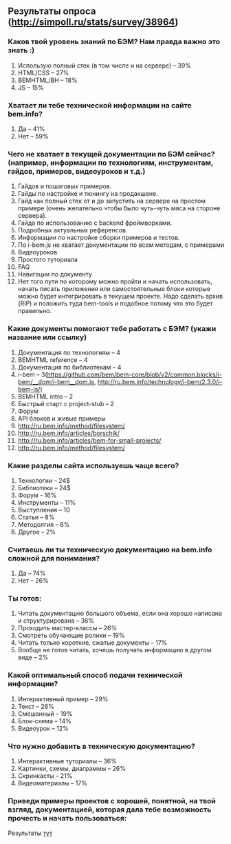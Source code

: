 ## Результаты опроса (http://simpoll.ru/stats/survey/38964)

### Каков твой уровень знаний по БЭМ? Нам правда важно это знать :)

1. Использую полный стек (в том числе и на сервере) – 39%
1. HTML/CSS – 27%
1. BEMHTML/BH – 18%
1. JS – 15%

### Хватает ли тебе технической информации на сайте bem.info?

1. Да – 41%
1. Нет – 59%

### Чего не хватает в текущей документации по БЭМ cейчас? (например, информации по технологиям, инструментам, гайдов, примеров, видеоуроков и т.д.)

1. Гайдов и пошаговых примеров.
1. Гайды по настройке и тюнингу на продакшене.
1. Гайд как полный стек от и до запустить на сервере на простом примере (очень желательно чтобы было чуть-чуть мяса на стороне сервера).
1. Гайда по использованию с backend фреймворками.
1. Подробных актуальных референсов.
1. Информации по настройке сборки примеров и тестов.
1. По i-bem.js не хватает документации по всем методам, с примерами
1. Видеоуроков
1. Простого туториала
1. FAQ
1. Навигации по документу
1. Нет того пути по которому можно пройти и начать использовать, начать писать приложения или самостоятельные блоки которые можно будет интегрировать в текущем проекте. Надо сделать архив (RIP) и положить туда bem-tools и подобное потому что это будет правильно.

### Какие документы помогают тебе работать с БЭМ? (укажи название или ссылку)

1. Документация по технологиям – 4
1. BEMHTML reference – 4
1. Документация по библиотекам – 4
1. i-bem – 3(https://github.com/bem/bem-core/blob/v2/common.blocks/i-bem/__dom/i-bem__dom.js, http://ru.bem.info/technology/i-bem/2.3.0/i-bem-js/)
1. BEMHTML intro – 2
1. Быстрый старт с project-stub – 2
1. Форум
1. API блоков и живые примеры
1. http://ru.bem.info/method/filesystem/
1. http://ru.bem.info/articles/borschik/
1. http://ru.bem.info/articles/bem-for-small-projects/
1. http://ru.bem.info/method/filesystem/


### Какие разделы сайта используешь чаще всего?

1. Технологии – 24$
1. Библиотеки – 24$
1. Форум - 16%
1. Инструменты – 11%
1. Выступления – 10
1. Статьи – 8%
1. Методолгия – 6%
1. Другое – 2%

### Считаешь ли ты техническую документацию на bem.info сложной для понимания?

1. Да – 74%
1. Нет – 26%

### Ты готов:

1. Читать документацию большого объема, если она хорошо написана и структурирована – 36%
1. Проходить мастер-классы – 26%
1. Смотреть обучающие ролики – 19%
1. Читать только короткие, сжатые документы – 17%
1. Вообще не готов читать, хочешь получать информацию в другом виде – 2%

### Какой оптимальный способ подачи технической информации?

1. Интерактивный пример – 29%
1. Текст – 26%
1. Смешанный – 19%
1. Блок-схема – 14%
1. Видеоурок – 12%

### Что нужно добавить в техническую документацию?

1. Интерактивные туториалы – 36%
1. Картинки, схемы, диаграммы – 26%
1. Скринкасты – 21%
1. Видеоматериалы – 17%

### Приведи примеры проектов с хорошей, понятной, на твой взгляд, документацией, которая дала тебе возможность прочесть и начать пользоваться:

Результаты [тут](siite-principles.md)
